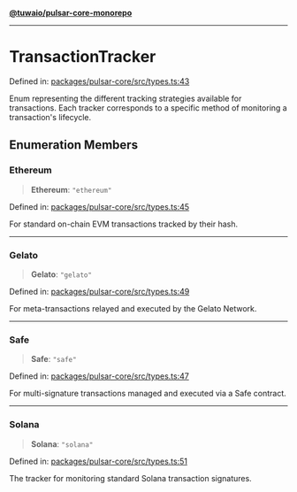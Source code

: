 [**@tuwaio/pulsar-core-monorepo**](../../../README.md)

***

# TransactionTracker

Defined in: [packages/pulsar-core/src/types.ts:43](https://github.com/TuwaIO/pulsar-core/blob/a7be35a2b7622d9fa673537aeeda8b529d9c752a/packages/pulsar-core/src/types.ts#L43)

Enum representing the different tracking strategies available for transactions.
Each tracker corresponds to a specific method of monitoring a transaction's lifecycle.

## Enumeration Members

### Ethereum

> **Ethereum**: `"ethereum"`

Defined in: [packages/pulsar-core/src/types.ts:45](https://github.com/TuwaIO/pulsar-core/blob/a7be35a2b7622d9fa673537aeeda8b529d9c752a/packages/pulsar-core/src/types.ts#L45)

For standard on-chain EVM transactions tracked by their hash.

***

### Gelato

> **Gelato**: `"gelato"`

Defined in: [packages/pulsar-core/src/types.ts:49](https://github.com/TuwaIO/pulsar-core/blob/a7be35a2b7622d9fa673537aeeda8b529d9c752a/packages/pulsar-core/src/types.ts#L49)

For meta-transactions relayed and executed by the Gelato Network.

***

### Safe

> **Safe**: `"safe"`

Defined in: [packages/pulsar-core/src/types.ts:47](https://github.com/TuwaIO/pulsar-core/blob/a7be35a2b7622d9fa673537aeeda8b529d9c752a/packages/pulsar-core/src/types.ts#L47)

For multi-signature transactions managed and executed via a Safe contract.

***

### Solana

> **Solana**: `"solana"`

Defined in: [packages/pulsar-core/src/types.ts:51](https://github.com/TuwaIO/pulsar-core/blob/a7be35a2b7622d9fa673537aeeda8b529d9c752a/packages/pulsar-core/src/types.ts#L51)

The tracker for monitoring standard Solana transaction signatures.

